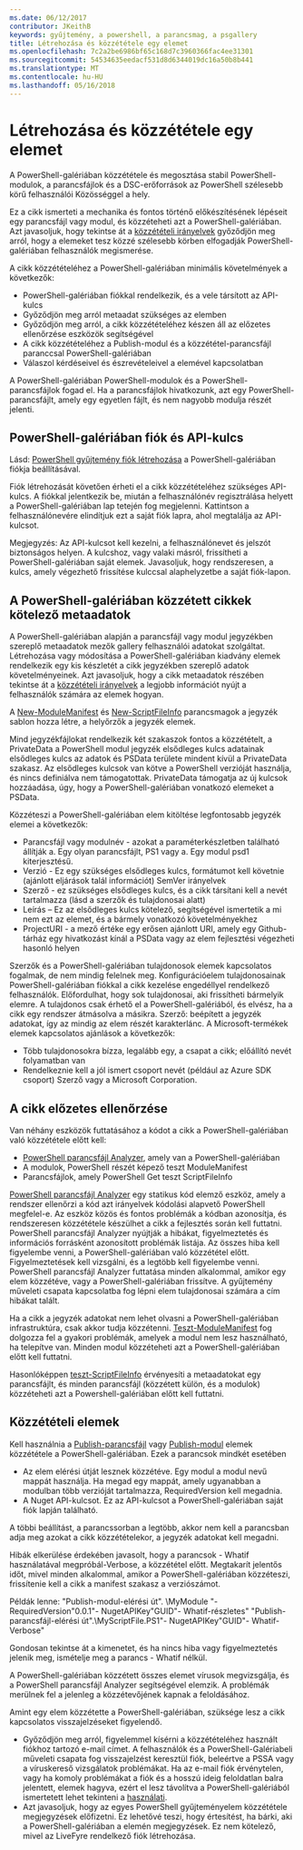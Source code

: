 ```yaml
---
ms.date: 06/12/2017
contributor: JKeithB
keywords: gyűjtemény, a powershell, a parancsmag, a psgallery
title: Létrehozása és közzététele egy elemet
ms.openlocfilehash: 7c2a2be6986bf65c168d7c3960366fac4ee31301
ms.sourcegitcommit: 54534635eedacf531d8d6344019dc16a50b8b441
ms.translationtype: MT
ms.contentlocale: hu-HU
ms.lasthandoff: 05/16/2018
---
```

# <a name="creating-and-publishing-an-item"></a>Létrehozása és közzététele egy elemet

A PowerShell-galériában közzététele és megosztása stabil PowerShell-modulok, a parancsfájlok és a DSC-erőforrások az PowerShell szélesebb körű felhasználói Közösséggel a hely.

Ez a cikk ismerteti a mechanika és fontos történő előkészítésének lépéseit egy parancsfájl vagy modul, és közzéteheti azt a PowerShell-galériában.
Azt javasoljuk, hogy tekintse át a [közzétételi irányelvek](https://msdn.microsoft.com/en-us/powershell/gallery/psgallery/psgallery-PublishingGuidelines) győződjön meg arról, hogy a elemeket tesz közzé szélesebb körben elfogadják PowerShell-galériában felhasználók megismerése.

A cikk közzétételéhez a PowerShell-galériában minimális követelmények a következők:

- PowerShell-galériában fiókkal rendelkezik, és a vele társított az API-kulcs
- Győződjön meg arról metaadat szükséges az elemben
- Győződjön meg arról, a cikk közzétételéhez készen áll az előzetes ellenőrzése eszközök segítségével
- A cikk közzétételéhez a Publish-modul és a közzététel-parancsfájl paranccsal PowerShell-galériában
- Válaszol kérdéseivel és észrevételeivel a elemével kapcsolatban

A PowerShell-galériában PowerShell-modulok és a PowerShell-parancsfájlok fogad el.
Ha a parancsfájlok hivatkozunk, azt egy PowerShell-parancsfájlt, amely egy egyetlen fájlt, és nem nagyobb modulja részét jelenti.

## <a name="powershell-gallery-account-and-api-key"></a>PowerShell-galériában fiók és API-kulcs

Lásd: [PowerShell gyűjtemény fiók létrehozása](https://msdn.microsoft.com/en-us/powershell/gallery/psgallery/psgallery_creating_an_account) a PowerShell-galériában fiókja beállításával.

Fiók létrehozását követően érheti el a cikk közzétételéhez szükséges API-kulcs.
A fiókkal jelentkezik be, miután a felhasználónév regisztrálása helyett a PowerShell-galériában lap tetején fog megjelenni.
Kattintson a felhasználónevére elindítjuk ezt a saját fiók lapra, ahol megtalálja az API-kulcsot.

Megjegyzés: Az API-kulcsot kell kezelni, a felhasználónevet és jelszót biztonságos helyen.
A kulcshoz, vagy valaki másról, frissítheti a PowerShell-galériában saját elemek.
Javasoljuk, hogy rendszeresen, a kulcs, amely végezhető frissítése kulccsal alaphelyzetbe a saját fiók-lapon.

## <a name="required-metadata-for-items-published-to-the-powershell-gallery"></a>A PowerShell-galériában közzétett cikkek kötelező metaadatok

A PowerShell-galériában alapján a parancsfájl vagy modul jegyzékben szereplő metaadatok mezők gallery felhasználói adatokat szolgáltat.
Létrehozása vagy módosítása a PowerShell-galériában kiadvány elemek rendelkezik egy kis készletét a cikk jegyzékben szereplő adatok követelményeinek.
Azt javasoljuk, hogy a cikk metaadatok részében tekintse át a [közzétételi irányelvek](https://msdn.microsoft.com/en-us/powershell/gallery/psgallery/psgallery-PublishingGuidelines) a legjobb információt nyújt a felhasználók számára az elemek hogyan.

A [New-ModuleManifest](https://msdn.microsoft.com/en-us/powershell/gallery/psget/module/ModuleManifest-Reference) és [New-ScriptFileInfo](https://msdn.microsoft.com/en-us/powershell/gallery/psget/script/psget_new-scriptfileinfo) parancsmagok a jegyzék sablon hozza létre, a helyőrzők a jegyzék elemek.

Mind jegyzékfájlokat rendelkezik két szakaszok fontos a közzétételt, a PrivateData a PowerShell modul jegyzék elsődleges kulcs adatainak elsődleges kulcs az adatok és PSData területe mindent kívül a PrivateData szakasz.
Az elsődleges kulcsok van kötve a PowerShell verzióját használja, és nincs definiálva nem támogatottak.
PrivateData támogatja az új kulcsok hozzáadása, úgy, hogy a PowerShell-galériában vonatkozó elemeket a PSData.


Közzéteszi a PowerShell-galériában elem kitöltése legfontosabb jegyzék elemei a következők:

- Parancsfájl vagy modulnév - azokat a paraméterkészletben található állítják a. Egy olyan parancsfájlt, PS1 vagy a. Egy modul psd1 kiterjesztésű.
- Verzió - Ez egy szükséges elsődleges kulcs, formátumot kell követnie (ajánlott eljárások talál információt) SemVer irányelvek
- Szerző - ez szükséges elsődleges kulcs, és a cikk társítani kell a nevét tartalmazza (lásd a szerzők és tulajdonosai alatt)
- Leírás – Ez az elsődleges kulcs kötelező, segítségével ismertetik a mi nem ezt az elemet, és a bármely vonatkozó követelményekhez
- ProjectURI - a mező értéke egy erősen ajánlott URI, amely egy Github-tárház egy hivatkozást kínál a PSData vagy az elem fejlesztési végezheti hasonló helyen

Szerzők és a PowerShell-galériában tulajdonosok elemek kapcsolatos fogalmak, de nem mindig felelnek meg.
Konfigurációelem tulajdonosainak PowerShell-galériában fiókkal a cikk kezelése engedéllyel rendelkező felhasználók. Előfordulhat, hogy sok tulajdonosai, aki frissítheti bármelyik elemre.
A tulajdonos csak érhető el a PowerShell-galériából, és elvész, ha a cikk egy rendszer átmásolva a másikra.
Szerző: beépített a jegyzék adatokat, így az mindig az elem részét karakterlánc.
A Microsoft-termékek elemek kapcsolatos ajánlások a következők:

- Több tulajdonosokra bízza, legalább egy, a csapat a cikk; előállító nevét folyamatban van
- Rendelkeznie kell a jól ismert csoport nevét (például az Azure SDK csoport) Szerző vagy a Microsoft Corporation.


## <a name="pre-validate-your-item"></a>A cikk előzetes ellenőrzése

Van néhány eszközök futtatásához a kódot a cikk a PowerShell-galériában való közzététele előtt kell:

- [PowerShell parancsfájl Analyzer](https://www.powershellgallery.com/packages/PSScriptAnalyzer/), amely van a PowerShell-galériában
- A modulok, PowerShell részét képező teszt ModuleManifest
- Parancsfájlok, amely PowerShell Get teszt ScriptFileInfo

[PowerShell parancsfájl Analyzer](https://www.powershellgallery.com/packages/PSScriptAnalyzer/) egy statikus kód elemző eszköz, amely a rendszer ellenőrzi a kód azt irányelvek kódolási alapvető PowerShell megfelel-e. Az eszköz közös és fontos problémák a kódban azonosítja, és rendszeresen közzététele készülhet a cikk a fejlesztés során kell futtatni.
PowerShell parancsfájl Analyzer nyújtják a hibákat, figyelmeztetés és információs forrásként azonosított problémák listája.
Az összes hiba kell figyelembe venni, a PowerShell-galériában való közzététel előtt. Figyelmeztetések kell vizsgálni, és a legtöbb kell figyelembe venni.
PowerShell parancsfájl Analyzer futtatása minden alkalommal, amikor egy elem közzétéve, vagy a PowerShell-galériában frissítve.
A gyűjtemény műveleti csapata kapcsolatba fog lépni elem tulajdonosai számára a cím hibákat talált.

Ha a cikk a jegyzék adatokat nem lehet olvasni a PowerShell-galériában infrastruktúra, csak akkor tudja közzétenni.
[Teszt-ModuleManifest](https://msdn.microsoft.com/en-us/powershell/reference/5.1/microsoft.powershell.core/test-modulemanifest) fog dolgozza fel a gyakori problémák, amelyek a modul nem lesz használható, ha telepítve van. Minden modul közzéteheti azt a PowerShell-galériában előtt kell futtatni.

Hasonlóképpen [teszt-ScriptFileInfo](https://msdn.microsoft.com/en-us/powershell/gallery/psget/script/psget_test-scriptfileinfo) érvényesíti a metaadatokat egy parancsfájlt, és minden parancsfájl (közzétett külön, és a modulok) közzéteheti azt a Powershell-galériában előtt kell futtatni.


## <a name="publishing-items"></a>Közzétételi elemek

Kell használnia a [Publish-parancsfájl](https://msdn.microsoft.com/en-us/powershell/gallery/psget/script/psget_publish-script) vagy [Publish-modul](https://msdn.microsoft.com/en-us/powershell/gallery/psget/module/psget_publish-module) elemek közzététele a PowerShell-galériában.
Ezek a parancsok mindkét esetében

- Az elem elérési útját lesznek közzétéve. Egy modul a modul nevű mappát használja. Ha megad egy mappát, amely ugyanabban a modulban több verzióját tartalmazza, RequiredVersion kell megadnia.
- A Nuget API-kulcsot. Ez az API-kulcsot a PowerShell-galériában saját fiók lapján található.

A többi beállítást, a parancssorban a legtöbb, akkor nem kell a parancsban adja meg azokat a cikk közzétételekor, a jegyzék adatokat kell megadni.

Hibák elkerülése érdekében javasolt, hogy a parancsok - Whatif használatával megpróbál-Verbose, a közzététel előtt.
Megtakarít jelentős időt, mivel minden alkalommal, amikor a PowerShell-galériában közzéteszi, frissítenie kell a cikk a manifest szakasz a verziószámot.

Példák lenne: "Publish-modul-elérési út". \MyModule "- RequiredVersion"0.0.1"- NugetAPIKey"GUID"- Whatif-részletes" "Publish-parancsfájl-elérési út".\MyScriptFile.PS1"- NugetAPIKey"GUID"- Whatif-Verbose"

Gondosan tekintse át a kimenetet, és ha nincs hiba vagy figyelmeztetés jelenik meg, ismételje meg a parancs - Whatif nélkül.

A PowerShell-galériában közzétett összes elemet vírusok megvizsgálja, és a PowerShell parancsfájl Analyzer segítségével elemzik.
A problémák merülnek fel a jelenleg a közzétevőjének kapnak a feloldásához.

Amint egy elem közzétette a PowerShell-galériában, szüksége lesz a cikk kapcsolatos visszajelzéseket figyelendő.

- Győződjön meg arról, figyelemmel kísérni a közzétételéhez használt fiókhoz tartozó e-mail címet.
A felhasználók és a PowerShell-Galériabeli műveleti csapata fog visszajelzést keresztül fiók, beleértve a PSSA vagy a víruskereső vizsgálatok problémákat.
Ha az e-mail fiók érvénytelen, vagy ha komoly problémákat a fiók és a hosszú ideig feloldatlan balra jelentett, elemek hagyva, ezért el lesz távolítva a PowerShell-galériából ismertetett lehet tekinteni a [használati](https://www.powershellgallery.com/policies/Terms).
- Azt javasoljuk, hogy az egyes PowerShell gyűjteményelem közzététele megjegyzések előfizetni.
Ez lehetővé teszi, hogy értesítést, ha bárki, aki a PowerShell-galériában a elemén megjegyzések.
Ez nem kötelező, mivel az LiveFyre rendelkező fiók létrehozása.